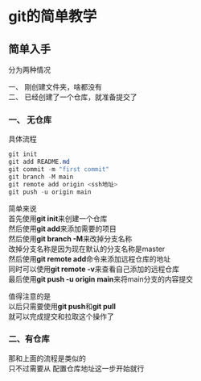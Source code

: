 # git的简单教学

## 简单入手
分为两种情况  

一、 刚创建文件夹，啥都没有  
二、 已经创建了一个仓库，就准备提交了  

### 一、 无仓库
具体流程
```powershell
git init
git add README.md
git commit -m "first commit"
git branch -M main
git remote add origin <ssh地址>
git push -u origin main
```

简单来说  
首先使用**git init**来创建一个仓库  
然后使用**git add**来添加需要的项目  
然后使用**git branch -M**来改掉分支名称  
改掉分支名称是因为现在默认的分支名称是master  
然后使用**git remote add**命令来添加远程仓库的地址  
同时可以使用**git remote -v**来查看自己添加的远程仓库  
最后使用**git push -u origin main**来将main分支的内容提交  

值得注意的是  
以后只需要使用**git push**和**git pull**  
就可以完成提交和拉取这个操作了  

### 二、有仓库
那和上面的流程是类似的  
只不过需要从 配置仓库地址这一步开始就行  

